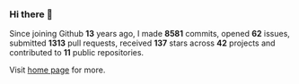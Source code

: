 ### Hi there 👋

Since joining Github **13** years ago, I made **8581** commits, opened **62** issues, submitted **1313** pull requests, received **137** stars across **42** projects and contributed to **11** public repositories.

Visit <a href="https://j15h.nu">home page</a> for more.

